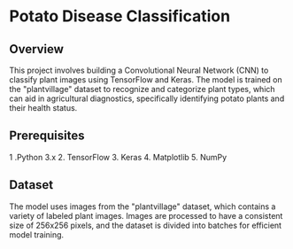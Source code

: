 
# Potato Disease Classification

## Overview
This project involves building a Convolutional Neural Network (CNN) to classify plant images using TensorFlow and Keras. The model is trained on the "plantvillage" dataset to recognize and categorize plant types, which can aid in agricultural diagnostics, specifically identifying potato plants and their health status.

## Prerequisites
 1 .Python 3.x
 2. TensorFlow
 3. Keras
 4. Matplotlib
 5. NumPy
 
## Dataset
The model uses images from the "plantvillage" dataset, which contains a variety of labeled plant images.
Images are processed to have a consistent size of 256x256 pixels, and the dataset is divided into batches for efficient model training.
